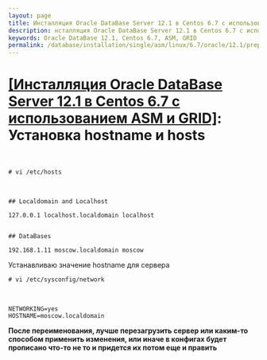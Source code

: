 ```yaml
---
layout: page
title: Инсталляция Oracle DataBase Server 12.1 в Centos 6.7 с использованием ASM и GRID - Установка hostname и hosts
description: нсталляция Oracle DataBase Server 12.1 в Centos 6.7 с использованием ASM и GRID - Установка hostname и hosts
keywords: Oracle DataBase 12.1, Centos 6.7, ASM, GRID
permalink: /database/installation/single/asm/linux/6.7/oracle/12.1/prepare/
---
```


# <a href="/database/installation/single/asm/linux/6.7/oracle/12.1/">[Инсталляция Oracle DataBase Server 12.1 в Centos 6.7 с использованием ASM и GRID]</a>: Установка hostname и hosts

<br/>

    # vi /etc/hosts

<br/>

    ## Localdomain and Localhost

    127.0.0.1 localhost.localdomain localhost


    ## DataBases

    192.168.1.11 moscow.localdomain moscow

Устанавливаю значение hostname для сервера

    # vi /etc/sysconfig/network

<br/>

    NETWORKING=yes
    HOSTNAME=moscow.localdomain

**После переименования, лучше перезагрузить сервер или каким-то способом применить изменения, или иначе в конфигах будет прописано что-то не то и придется их потом еще и править**
